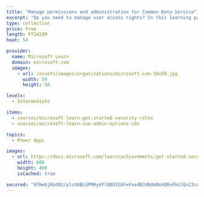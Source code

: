 ```yaml
---
title: "Manage permissions and administration for Common Data Service"
excerpt: "Do you need to manage user access rights? In this learning path, you will learn how to manage permissions associated with environments and entities.  You will also learn about different administrative portals and how to access each."
type: collection
price: Free
length: PT1H23M
heat: 54

provider:
  name: Microsoft Learn
  domain: microsoft.com
  images:
    - url: /assets/images/organizations/microsoft.com-50x50.jpg
      width: 50
      height: 50

levels:
  - Intermediate

items:
  - courses/microsoft-learn-get-started-security-roles
  - courses/microsoft-learn-use-admin-options-cds

topics:
  - Power Apps

images:
  - url: https://docs.microsoft.com/learn/achievements/get-started-security-roles-social.png
    width: 800
    height: 400
    isCached: true

secured: "97Hwbj6bd92/plsX6BLGPMRydflQ0OISUFeFxe4B3VNdmBxkQRvFHilQnZ3cAxiIMdg4K7U5RyAT6CaEBwF3yMkLRn50+fVHgqg8PjCMUJANYqH6uxPQUIW/0tpVTg9BhPIbYM4O+EgM7Nb18WT9vm7QJ5UWTf35OYMkcYcAOypW/Hp4PZuk6bewrYwCg1g4dh+PkRsb5Fglsm8236SM864tmITknKegS+8w/miTRUm8jVKoPutorBSxR7oPZOkbRsUGQ2N6xZVwt/kMNG0lhQUoueUCA3La5f8vTt11rlY0DN7a0NK/mmC0sP6JULYlvrtx1l95ykXLG+gWKDdrAT3oran1Ls9RaOS4/bOxOQw=;ViP/Fqaq1J5b/1CIWiTGxQ=="
---
```


